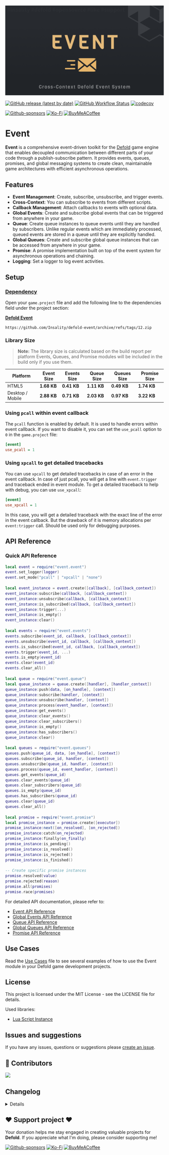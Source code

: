 ![](media/logo.png)

[![GitHub release (latest by date)](https://img.shields.io/github/v/tag/insality/defold-event?style=for-the-badge&label=Release)](https://github.com/Insality/defold-event/tags)
[![GitHub Workflow Status](https://img.shields.io/github/actions/workflow/status/insality/defold-event/ci_workflow.yml?style=for-the-badge)](https://github.com/Insality/defold-event/actions)
[![codecov](https://img.shields.io/codecov/c/github/Insality/defold-event?style=for-the-badge)](https://codecov.io/gh/Insality/defold-event)

[![Github-sponsors](https://img.shields.io/badge/sponsor-30363D?style=for-the-badge&logo=GitHub-Sponsors&logoColor=#EA4AAA)](https://github.com/sponsors/insality) [![Ko-Fi](https://img.shields.io/badge/Ko--fi-F16061?style=for-the-badge&logo=ko-fi&logoColor=white)](https://ko-fi.com/insality) [![BuyMeACoffee](https://img.shields.io/badge/Buy%20Me%20a%20Coffee-ffdd00?style=for-the-badge&logo=buy-me-a-coffee&logoColor=black)](https://www.buymeacoffee.com/insality)


# Event

**Event** is a comprehensive event-driven toolkit for the [Defold](https://defold.com/) game engine that enables decoupled communication between different parts of your code through a publish-subscribe pattern. It provides events, queues, promises, and global messaging systems to create clean, maintainable game architectures with efficient asynchronous operations.


## Features

- **Event Management**: Create, subscribe, unsubscribe, and trigger events.
- **Cross-Context**: You can subscribe to events from different scripts.
- **Callback Management**: Attach callbacks to events with optional data.
- **Global Events**: Create and subscribe global events that can be triggered from anywhere in your game.
- **Queue**: Create queue instances to queue events until they are handled by subscribers. Unlike regular events which are immediately processed, queued events are stored in a queue until they are explicitly handled.
- **Global Queues**: Create and subscribe global queue instances that can be accessed from anywhere in your game.
- **Promise**: A promise implementation built on top of the event system for asynchronous operations and chaining.
- **Logging**: Set a logger to log event activities.


## Setup

### [Dependency](https://www.defold.com/manuals/libraries/)

Open your `game.project` file and add the following line to the dependencies field under the project section:

**[Defold Event](https://github.com/Insality/defold-event/archive/refs/tags/12.zip)**

```
https://github.com/Insality/defold-event/archive/refs/tags/12.zip
```

### Library Size

> **Note:** The library size is calculated based on the build report per platform
> Events, Queues, and Promise modules will be included in the build only if you use them.

| Platform         | Event Size   | Events Size   | Queue Size   | Queues Size  | Promise Size |
| ---------------- | ------------ | ------------- | ------------ | ------------ | ------------ |
| HTML5            | **1.68 KB**  | **0.41 KB**   | **1.11 KB**  | **0.49 KB**  | **1.74 KB**  |
| Desktop / Mobile | **2.88 KB**  | **0.71 KB**   | **2.03 KB**  | **0.97 KB**  | **3.22 KB**  |


### Using `pcall` within event callback

The `pcall` function is enabled by default. It is used to handle errors within event callback. If you want to disable it, you can set the `use_pcall` option to `0` in the `game.project` file:

```ini
[event]
use_pcall = 1
```


### Using `xpcall` to get detailed tracebacks

You can use `xpcall` to get detailed tracebacks in case of an error in the event callback. In case of just pcall, you will get a line with `event.trigger` and traceback ended in event module. To get a detailed traceback to help with debug, you can use `use_xpcall`:

```ini
[event]
use_xpcall = 1
```

In this case, you will get a detailed traceback with the exact line of the error in the event callback. But the drawback of it is memory allocations per `event:trigger` call. Should be used only for debugging purposes.


## API Reference

### Quick API Reference

```lua
local event = require("event.event")
event.set_logger(logger)
event.set_mode("pcall" | "xpcall" | "none")

local event_instance = event.create([callback], [callback_context])
event_instance:subscribe(callback, [callback_context])
event_instance:unsubscribe(callback, [callback_context])
event_instance:is_subscribed(callback, [callback_context])
event_instance:trigger(...)
event_instance:is_empty()
event_instance:clear()

local events = require("event.events")
events.subscribe(event_id, callback, [callback_context])
events.unsubscribe(event_id, callback, [callback_context])
events.is_subscribed(event_id, callback, [callback_context])
events.trigger(event_id, ...)
events.is_empty(event_id)
events.clear(event_id)
events.clear_all()

local queue = require("event.queue")
local queue_instance = queue.create([handler], [handler_context])
queue_instance:push(data, [on_handle], [context])
queue_instance:subscribe(handler, [context])
queue_instance:unsubscribe(handler, [context])
queue_instance:process(event_handler, [context])
queue_instance:get_events()
queue_instance:clear_events()
queue_instance:clear_subscribers()
queue_instance:is_empty()
queue_instance:has_subscribers()
queue_instance:clear()

local queues = require("event.queues")
queues.push(queue_id, data, [on_handle], [context])
queues.subscribe(queue_id, handler, [context])
queues.unsubscribe(queue_id, handler, [context])
queues.process(queue_id, event_handler, [context])
queues.get_events(queue_id)
queues.clear_events(queue_id)
queues.clear_subscribers(queue_id)
queues.is_empty(queue_id)
queues.has_subscribers(queue_id)
queues.clear(queue_id)
queues.clear_all()

local promise = require("event.promise")
local promise_instance = promise.create([executor])
promise_instance:next([on_resolved], [on_rejected])
promise_instance:catch(on_rejected)
promise_instance:finally(on_finally)
promise_instance:is_pending()
promise_instance:is_resolved()
promise_instance:is_rejected()
promise_instance:is_finished()

-- Create specific promise instances
promise.resolved(value)
promise.rejected(reason)
promise.all(promises)
promise.race(promises)
```

For detailed API documentation, please refer to:
- [Event API Reference](api/event_api.md)
- [Global Events API Reference](api/events_api.md)
- [Queue API Reference](api/queue_api.md)
- [Global Queues API Reference](api/queues_api.md)
- [Promise API Reference](api/promise_api.md)

## Use Cases

Read the [Use Cases](USE_CASES.md) file to see several examples of how to use the Event module in your Defold game development projects.


## License

This project is licensed under the MIT License - see the LICENSE file for details.

Used libraries:
- [Lua Script Instance](https://github.com/DanEngelbrecht/LuaScriptInstance/)


## Issues and suggestions

If you have any issues, questions or suggestions please [create an issue](https://github.com/Insality/defold-event/issues).


## 👏 Contributors

<a href="https://github.com/Insality/defold-event/graphs/contributors">
  <img src="https://contributors-img.web.app/image?repo=insality/defold-event"/>
</a>


## Changelog

<details>

### **V1**
	- Initial release

### **V2**
	- Add global events module
	- The `event:subscribe` and `event:unsubscribe` now return boolean value of success

### **V3**
	- Event Trigger now returns value of last executed callback
	- Add `events.is_empty(name)` function
	- Add tests for Event and Global Events modules


### **V4**
	- Rename `lua_script_instance` to `event_context_manager` to escape conflicts with `lua_script_instance` library
	- Fix validate context in `event_context_manager.set`
	- Better error messages in case of invalid context
	- Refactor `event_context_manager`
	- Add `event.set_memory_threshold` function. Works only in debug builds.

### **V5**
	- The `event:trigger(...)` can be called as `event(...)` via `__call` metamethod
	- Add default pprint logger. Remove or replace it with `event.set_logger()`
	- Add tests for context changing

### **V6**
	- Optimize memory allocations per event instance
	- Localize functions in the event module for better performance

### **V7**
	- Optimize memory allocations per event instance
	- Default logger now empty except for errors

### **V8**
	- Optimize memory allocations per subscription (~35% less)

### **V9**
	- Better error tracebacks in case of error in subscription callback
	- Update annotations

### **V10**
	- The `event:unsubscribe` now removes all subscriptions with the same function if `callback_context` is not provided
	- You can use events instead callbacks in `event:subscribe` and `event:unsubscribe`. The subcribed event will be triggered by the parent event trigger.
	- Update docs and API reference

### **V11**
	- Introduced behavior in the `defer` module. The Defer module provides a queuing mechanism for events. Unlike regular events which are immediately processed, deferred events are stored in a queue until they are explicitly handled by a subscriber. This is useful for events that need to persist until they can be properly handled.
	- Add `use_xpcall` option to get detailed tracebacks in case of an error in the event callback.
	- Moved detailed API documentation to separate files
	- Remove annotations files. Now all annotations directly in the code.

### **V12**
	- **MIGRATION**: Replace `require("event.defer")` with `require("event.queues")`
	- **MIGRATION**: Default `use_pcall` is now `0`, but before it was `1`. If something is broken, try to set it to `1`.

	- **BREAKING CHANGE**: Refactored defer system to be instance-based like event system. `defer.lua` now creates defer instances with `defer.create()` instead of global event_id system
	- **BREAKING CHANGE**: Renamed `defer` module to `queues` for better clarity
	- **BREAKING CHANGE**: Removed memory allocation tracking feature
	- Added `queues.lua` for global queues operations (replaces old defer.lua functionality)
	- Added **Promise** module on top of event module
	- Fixed queue event processing order from LIFO to FIFO (events now processed in correct queue order)
	- Add `use_pcall` option to disable `pcall` in event callback. Now default is `pcall` is disabled.

</details>

## ❤️ Support project ❤️

Your donation helps me stay engaged in creating valuable projects for **Defold**. If you appreciate what I'm doing, please consider supporting me!

[![Github-sponsors](https://img.shields.io/badge/sponsor-30363D?style=for-the-badge&logo=GitHub-Sponsors&logoColor=#EA4AAA)](https://github.com/sponsors/insality) [![Ko-Fi](https://img.shields.io/badge/Ko--fi-F16061?style=for-the-badge&logo=ko-fi&logoColor=white)](https://ko-fi.com/insality) [![BuyMeACoffee](https://img.shields.io/badge/Buy%20Me%20a%20Coffee-ffdd00?style=for-the-badge&logo=buy-me-a-coffee&logoColor=black)](https://www.buymeacoffee.com/insality)
